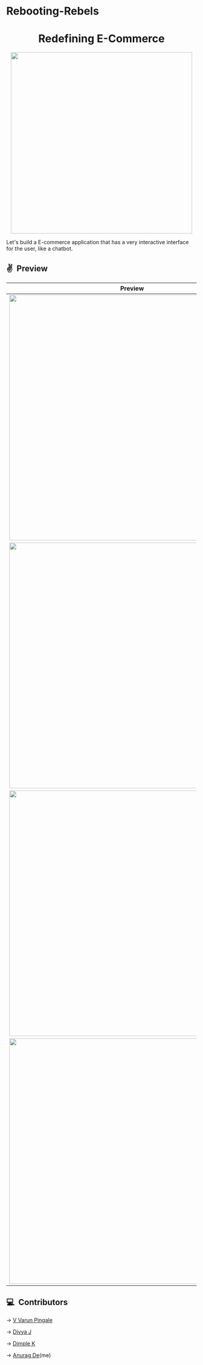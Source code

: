# Rebooting-Rebels
<h1 align="center" >Redefining E-Commerce</h1>
<p align="center">
   <img width="480" src="image/chatbot-marketing.gif">
</p>
Let's build a E-commerce application that has a very interactive interface for the user, like a chatbot.

## ✌&ensp;Preview

|              Preview             |
| :----------------------------------:|
| <img src="image/1.jpg" width="650">|
| <img src="image/2.jpg" width="650">|
| <img src="image/3.jpg" width="650">|
| <img src="image/4.jpg" width="650">|

## 💻&ensp;Contributors
->
<a href= "https://www.linkedin.com/in/v-varun-pingale-2902571b2//">V Varun Pingale</a>

->
<a href= "https://www.linkedin.com/in/divya-j-365b28225/">Divya J</a>

->
<a href="https://www.linkedin.com/in/dimple-k-1b69b0191/" >Dimple K</a>

->
<a href= "https://www.linkedin.com/in/anurag-de-404s-retr0/">Anurag De</a>(me)
